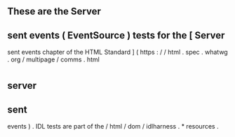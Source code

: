 These
are
the
Server
-
sent
events
(
EventSource
)
tests
for
the
[
Server
-
sent
events
chapter
of
the
HTML
Standard
]
(
https
:
/
/
html
.
spec
.
whatwg
.
org
/
multipage
/
comms
.
html
#
server
-
sent
-
events
)
.
IDL
tests
are
part
of
the
/
html
/
dom
/
idlharness
.
*
resources
.
